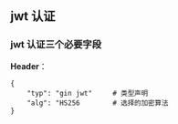 ## jwt 认证

### jwt 认证三个必要字段

**Header**：
```
{
    "typ": "gin jwt"     # 类型声明
    "alg": "HS256        # 选择的加密算法
}
```